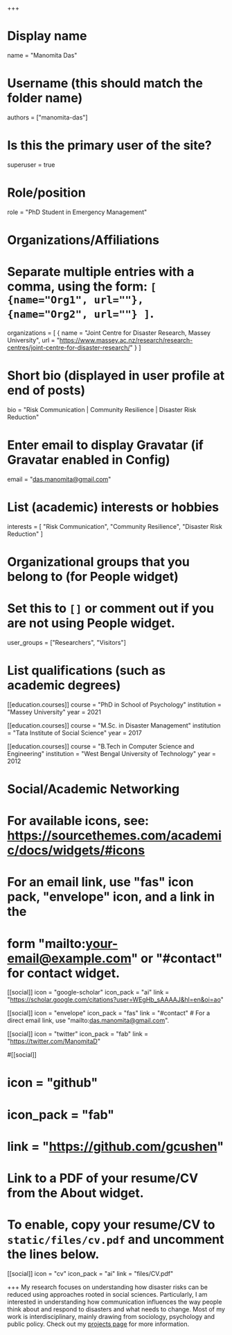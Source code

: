 +++
# Display name
name = "Manomita Das"

# Username (this should match the folder name)
authors = ["manomita-das"]

# Is this the primary user of the site?
superuser = true

# Role/position
role = "PhD Student in Emergency Management"

# Organizations/Affiliations
#   Separate multiple entries with a comma, using the form: `[ {name="Org1", url=""}, {name="Org2", url=""} ]`.
organizations = [ { name = "Joint Centre for Disaster Research, Massey University", url = "https://www.massey.ac.nz/research/research-centres/joint-centre-for-disaster-research/" } ]

# Short bio (displayed in user profile at end of posts)
bio = "Risk Communication | Community Resilience | Disaster Risk Reduction"

# Enter email to display Gravatar (if Gravatar enabled in Config)
email = "das.manomita@gmail.com"

# List (academic) interests or hobbies
interests = [
  "Risk Communication",
  "Community Resilience",
  "Disaster Risk Reduction"
]

# Organizational groups that you belong to (for People widget)
#   Set this to `[]` or comment out if you are not using People widget.
user_groups = ["Researchers", "Visitors"]

# List qualifications (such as academic degrees)
[[education.courses]]
  course = "PhD in School of Psychology"
  institution = "Massey University"
  year = 2021
  
[[education.courses]]
  course = "M.Sc. in Disaster Management"
  institution = "Tata Institute of Social Science"
  year = 2017

[[education.courses]]
  course = "B.Tech in Computer Science and Engineering"
  institution = "West Bengal University of Technology"
  year = 2012

# Social/Academic Networking
# For available icons, see: https://sourcethemes.com/academic/docs/widgets/#icons
#   For an email link, use "fas" icon pack, "envelope" icon, and a link in the
#   form "mailto:your-email@example.com" or "#contact" for contact widget.

[[social]]
  icon = "google-scholar"
  icon_pack = "ai"
  link = "https://scholar.google.com/citations?user=WEgHb_sAAAAJ&hl=en&oi=ao"

[[social]]
  icon = "envelope"
  icon_pack = "fas"
  link = "#contact"  # For a direct email link, use "mailto:das.manomita@gmail.com".

[[social]]
  icon = "twitter"
  icon_pack = "fab"
  link = "https://twitter.com/ManomitaD"

#[[social]]
#  icon = "github"
#  icon_pack = "fab"
#  link = "https://github.com/gcushen"

# Link to a PDF of your resume/CV from the About widget.
# To enable, copy your resume/CV to `static/files/cv.pdf` and uncomment the lines below.
 [[social]]
   icon = "cv"
   icon_pack = "ai"
   link = "files/CV.pdf"

+++
My research focuses on understanding how disaster risks can be reduced using approaches rooted in
social sciences. Particularly, I am interested in understanding how communication influences the
way people think about and respond to disasters and what needs to change. Most of my work is
interdisciplinary, mainly drawing from sociology, psychology and public policy. Check out my [projects
page](https://manomita.netlify.app/phd/) for more information.

